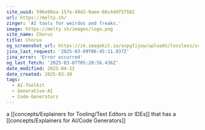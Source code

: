 ```yaml
---
site_uuid: 596e88ea-157e-48d2-9aee-88c4ddf57582
url: https://melty.sh/
zinger: 'AI tools for weirdos and freaks.'
image: https://melty.sh/images/logo.png
site_name: Chorus
title: Chorus
og_screenshot_url: https://ik.imagekit.io/xvpgfijuw/uploads/lossless/screenshots/20250528_Melty_og_screenshot.jpeg
jina_last_request: '2025-03-09T06:45:11.037Z'
jina_error: 'Error occurred'
og_last_fetch: '2025-03-07T05:20:56.436Z'
date_modified: 2025-04-12
date_created: 2025-03-30
tags:
  - AI-Toolkit
  - Generative-AI
  - Code-Generators
---
```


a [[concepts/Explainers for Tooling/Text Editors or IDEs]] that has a [[concepts/Explainers for AI/Code Generators]]
